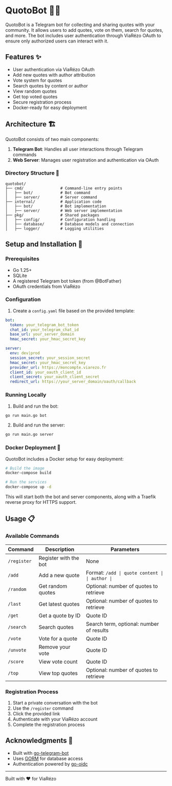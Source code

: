 # QuotoBot 🤖📝

QuotoBot is a Telegram bot for collecting and sharing quotes with your community. It allows users to add quotes, vote on them, search for quotes, and more. The bot includes user authentication through ViaRézo OAuth to ensure only authorized users can interact with it.

## Features ✨

- User authentication via ViaRézo OAuth
- Add new quotes with author attribution
- Vote system for quotes
- Search quotes by content or author
- View random quotes
- Get top voted quotes
- Secure registration process
- Docker-ready for easy deployment

## Architecture 🏗️

QuotoBot consists of two main components:

1. **Telegram Bot**: Handles all user interactions through Telegram commands
2. **Web Server**: Manages user registration and authentication via OAuth

### Directory Structure 📁

```
quotobot/
├── cmd/                # Command-line entry points
│   ├── bot/            # Bot command
│   ├── server/         # Server command
├── internal/           # Application code
│   ├── bot/            # Bot implementation
│   ├── server/         # Web server implementation
├── pkg/                # Shared packages
│   ├── config/         # Configuration handling
│   ├── database/       # Database models and connection
│   ├── logger/         # Logging utilities
```

## Setup and Installation 🚀

### Prerequisites

- Go 1.25+
- SQLite
- A registered Telegram bot token (from @BotFather)
- OAuth credentials from ViaRézo

### Configuration

1. Create a `config.yaml` file based on the provided template:

```yaml
bot:
  token: your_telegram_bot_token
  chat_id: your_telegram_chat_id
  base_url: your_server_domain
  hmac_secret: your_hmac_secret_key

server:
  env: dev|prod
  session_secret: your_session_secret
  hmac_secret: your_hmac_secret_key
  provider_url: https://moncompte.viarezo.fr
  client_id: your_oauth_client_id
  client_secret: your_oauth_client_secret
  redirect_url: https://your_server_domain/oauth/callback
```

### Running Locally

1. Build and run the bot:

```bash
go run main.go bot
```

2. Build and run the server:

```bash
go run main.go server
```

### Docker Deployment 🐳

QuotoBot includes a Docker setup for easy deployment:

```bash
# Build the image
docker-compose build

# Run the services
docker-compose up -d
```

This will start both the bot and server components, along with a Traefik reverse proxy for HTTPS support.

## Usage 📋

### Available Commands

| Command     | Description           | Parameters                                      |
| ----------- | --------------------- | ----------------------------------------------- |
| `/register` | Register with the bot | None                                            |
| `/add`      | Add a new quote       | Format: `/add \| quote content \| \| author \|` |
| `/random`   | Get random quotes     | Optional: number of quotes to retrieve          |
| `/last`     | Get latest quotes     | Optional: number of quotes to retrieve          |
| `/get`      | Get a quote by ID     | Quote ID                                        |
| `/search`   | Search quotes         | Search term, optional: number of results        |
| `/vote`     | Vote for a quote      | Quote ID                                        |
| `/unvote`   | Remove your vote      | Quote ID                                        |
| `/score`    | View vote count       | Quote ID                                        |
| `/top`      | View top quotes       | Optional: number of quotes to retrieve          |

### Registration Process

1. Start a private conversation with the bot
2. Use the `/register` command
3. Click the provided link
4. Authenticate with your ViaRézo account
5. Complete the registration process

## Acknowledgments 🙏

- Built with [go-telegram-bot](https://github.com/go-telegram/bot)
- Uses [GORM](https://gorm.io/) for database access
- Authentication powered by [go-oidc](https://github.com/coreos/go-oidc)

---

Built with ❤️ for ViaRézo
